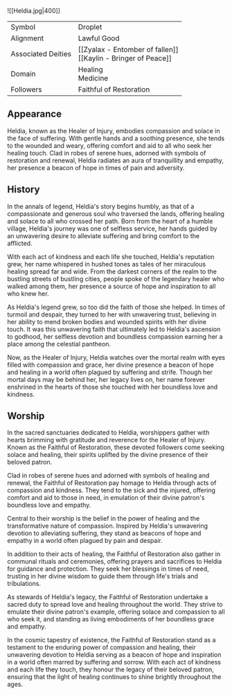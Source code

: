 ![[Heldia.jpg|400]]

|                    |                                                                  |
| ------------------ | ---------------------------------------------------------------- |
| Symbol             | Droplet                                                          |
| Alignment          | Lawful Good                                                      |
| Associated Deities | [[Zyalax - Entomber of fallen]]<br>[[Kaylin - Bringer of Peace]] |
| Domain             | Healing<br>Medicine                                              |
| Followers          | Faithful of Restoration                                          |

## Appearance

Heldia, known as the Healer of Injury, embodies compassion and solace in the face of suffering. With gentle hands and a soothing presence, she tends to the wounded and weary, offering comfort and aid to all who seek her healing touch. Clad in robes of serene hues, adorned with symbols of restoration and renewal, Heldia radiates an aura of tranquillity and empathy, her presence a beacon of hope in times of pain and adversity.

## History

  
In the annals of legend, Heldia's story begins humbly, as that of a compassionate and generous soul who traversed the lands, offering healing and solace to all who crossed her path. Born from the heart of a humble village, Heldia's journey was one of selfless service, her hands guided by an unwavering desire to alleviate suffering and bring comfort to the afflicted.

With each act of kindness and each life she touched, Heldia's reputation grew, her name whispered in hushed tones as tales of her miraculous healing spread far and wide. From the darkest corners of the realm to the bustling streets of bustling cities, people spoke of the legendary healer who walked among them, her presence a source of hope and inspiration to all who knew her.

As Heldia's legend grew, so too did the faith of those she helped. In times of turmoil and despair, they turned to her with unwavering trust, believing in her ability to mend broken bodies and wounded spirits with her divine touch. It was this unwavering faith that ultimately led to Heldia's ascension to godhood, her selfless devotion and boundless compassion earning her a place among the celestial pantheon.

Now, as the Healer of Injury, Heldia watches over the mortal realm with eyes filled with compassion and grace, her divine presence a beacon of hope and healing in a world often plagued by suffering and strife. Though her mortal days may be behind her, her legacy lives on, her name forever enshrined in the hearts of those she touched with her boundless love and kindness.

## Worship

In the sacred sanctuaries dedicated to Heldia, worshippers gather with hearts brimming with gratitude and reverence for the Healer of Injury. Known as the Faithful of Restoration, these devoted followers come seeking solace and healing, their spirits uplifted by the divine presence of their beloved patron.

Clad in robes of serene hues and adorned with symbols of healing and renewal, the Faithful of Restoration pay homage to Heldia through acts of compassion and kindness. They tend to the sick and the injured, offering comfort and aid to those in need, in emulation of their divine patron's boundless love and empathy.

Central to their worship is the belief in the power of healing and the transformative nature of compassion. Inspired by Heldia's unwavering devotion to alleviating suffering, they stand as beacons of hope and empathy in a world often plagued by pain and despair.

In addition to their acts of healing, the Faithful of Restoration also gather in communal rituals and ceremonies, offering prayers and sacrifices to Heldia for guidance and protection. They seek her blessings in times of need, trusting in her divine wisdom to guide them through life's trials and tribulations.

As stewards of Heldia's legacy, the Faithful of Restoration undertake a sacred duty to spread love and healing throughout the world. They strive to emulate their divine patron's example, offering solace and compassion to all who seek it, and standing as living embodiments of her boundless grace and empathy.

In the cosmic tapestry of existence, the Faithful of Restoration stand as a testament to the enduring power of compassion and healing, their unwavering devotion to Heldia serving as a beacon of hope and inspiration in a world often marred by suffering and sorrow. With each act of kindness and each life they touch, they honour the legacy of their beloved patron, ensuring that the light of healing continues to shine brightly throughout the ages.